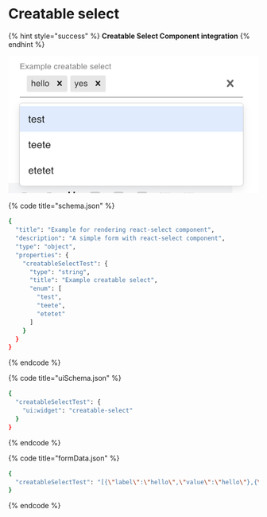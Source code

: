# Creatable select

{% hint style="success" %}
**Creatable Select Component integration**
{% endhint %}

![](../../.gitbook/assets/image%20%288%29.png)

{% code title="schema.json" %}
```bash
{
  "title": "Example for rendering react-select component",
  "description": "A simple form with react-select component",
  "type": "object",
  "properties": {
    "creatableSelectTest": {
      "type": "string",
      "title": "Example creatable select",
      "enum": [
        "test",
        "teete",
        "etetet"
      ]
    }
  }
}
```
{% endcode %}

{% code title="uiSchema.json" %}
```bash
{
  "creatableSelectTest": {
    "ui:widget": "creatable-select"
  }
}
```
{% endcode %}

{% code title="formData.json" %}
```bash
{
  "creatableSelectTest": "[{\"label\":\"hello\",\"value\":\"hello\"},{\"label\":\"yes\",\"value\":\"yes\"}]"
}
```
{% endcode %}

